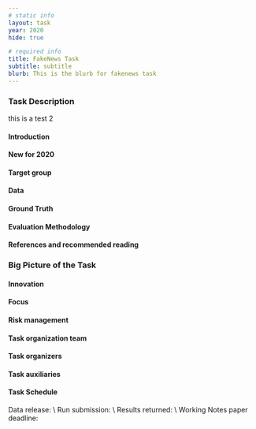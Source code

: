 ```yaml
---
# static info
layout: task
year: 2020
hide: true

# required info
title: FakeNews Task
subtitle: subtitle
blurb: This is the blurb for fakenews task
---
```


<!-- # suggested structure below-->

### Task Description

this is a test 2

#### Introduction


#### New for 2020


#### Target group


#### Data


#### Ground Truth


#### Evaluation Methodology


#### References and recommended reading


### Big Picture of the Task

#### Innovation


#### Focus


#### Risk management


#### Task organization team


#### Task organizers


#### Task auxiliaries


#### Task Schedule
Data release: \\
Run submission: \\
Results returned: \\
Working Notes paper deadline:
